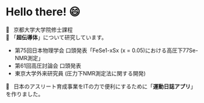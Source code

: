 # Hello there! 😄
:rocket:  &ensp;京都大学大学院修士課程  
🌱 「**超伝導体**」について研究しています。  
- 第75回日本物理学会 口頭発表「FeSe1-xSx (x = 0.05)における高圧下77Se-NMR測定」
- 第61回高圧討論会 口頭発表  
- 東京大学外来研究員 (圧力下NMR測定法に関する開発)

:football:&ensp; 日本のアスリート育成事業をITの力で便利にするために「**運動日誌アプリ**」を作りました。

<!--
**kazuya0208442/kazuya0208442** is a ✨ _special_ ✨ repository because its `README.md` (this file) appears on your GitHub profile.

Here are some ideas to get you started:

- 🔭 I’m currently working on ...
- 🌱 I’m currently learning ...
- 👯 I’m looking to collaborate on ...
- 🤔 I’m looking for help with ...
- 💬 Ask me about ...
- 📫 How to reach me: ...
- 😄 Pronouns: ...
- ⚡ Fun fact: ...
-->
